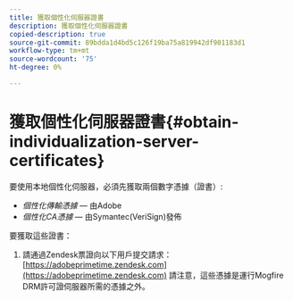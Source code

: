 ```yaml
---
title: 獲取個性化伺服器證書
description: 獲取個性化伺服器證書
copied-description: true
source-git-commit: 89bdda1d4bd5c126f19ba75a819942df901183d1
workflow-type: tm+mt
source-wordcount: '75'
ht-degree: 0%

---
```



# 獲取個性化伺服器證書{#obtain-individualization-server-certificates}

要使用本地個性化伺服器，必須先獲取兩個數字憑據（證書）:

* *個性化傳輸憑據*  — 由Adobe
* *個性化CA憑據*  — 由Symantec(VeriSign)發佈

要獲取這些證書：

1. 請通過Zendesk票證向以下用戶提交請求： [https://adobeprimetime.zendesk.com](https://adobeprimetime.zendesk.com)
請注意，這些憑據是運行Mogfire DRM許可證伺服器所需的憑據之外。
